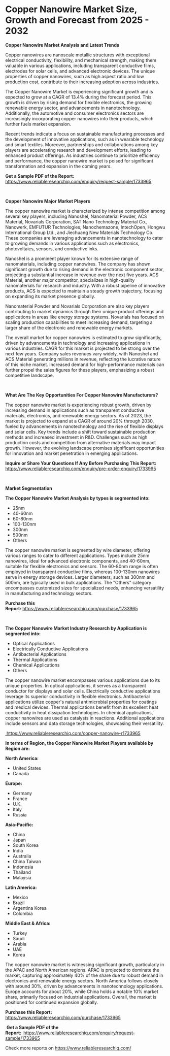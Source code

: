 <p><h1>Copper Nanowire Market Size, Growth and Forecast from 2025 - 2032</h1></p><p><strong>Copper Nanowire Market Analysis and Latest Trends</strong></p>
<p><p>Copper nanowires are nanoscale metallic structures with exceptional electrical conductivity, flexibility, and mechanical strength, making them valuable in various applications, including transparent conductive films, electrodes for solar cells, and advanced electronic devices. The unique properties of copper nanowires, such as high aspect ratio and low production cost, contribute to their increasing adoption across industries.</p><p>The Copper Nanowire Market is experiencing significant growth and is expected to grow at a CAGR of 13.4% during the forecast period. This growth is driven by rising demand for flexible electronics, the growing renewable energy sector, and advancements in nanotechnology. Additionally, the automotive and consumer electronics sectors are increasingly incorporating copper nanowires into their products, which further fuels market expansion.</p><p>Recent trends indicate a focus on sustainable manufacturing processes and the development of innovative applications, such as in wearable technology and smart textiles. Moreover, partnerships and collaborations among key players are accelerating research and development efforts, leading to enhanced product offerings. As industries continue to prioritize efficiency and performance, the copper nanowire market is poised for significant transformation and expansion in the coming years.</p></p>
<p><strong>Get a Sample PDF of the Report:&nbsp;</strong> <a href="https://www.reliableresearchiq.com/enquiry/request-sample/1733965?utm_campaign=3461&utm_medium=2&utm_source=Github&utm_content=ia&utm_term=01042025&utm_id=copper-nanowire">https://www.reliableresearchiq.com/enquiry/request-sample/1733965</a></p>
<p>&nbsp;</p>
<p><strong>Copper Nanowire Major Market Players</strong></p>
<p><p>The copper nanowire market is characterized by intense competition among several key players, including Nanoshel, Nanomaterial Powder, ACS Material, Novarials Corporation, SAT Nano Technology Material Co., Nanowerk, EMFUTUR Technologies, Nanochemazone, IntechOpen, Hongwu International Group Ltd., and Jiechuang New Materials Technology Co. These companies are leveraging advancements in nanotechnology to cater to growing demands in various applications such as electronics, photovoltaics, sensors, and conductive inks.</p><p>Nanoshel is a prominent player known for its extensive range of nanomaterials, including copper nanowires. The company has shown significant growth due to rising demand in the electronic component sector, projecting a substantial increase in revenue over the next five years. ACS Material, another major competitor, specializes in high-quality nanomaterials for research and industry. With a robust pipeline of innovative products, ACS is expected to maintain a steady growth trajectory, focusing on expanding its market presence globally.</p><p>Nanomaterial Powder and Novarials Corporation are also key players contributing to market dynamics through their unique product offerings and applications in areas like energy storage systems. Novarials has focused on scaling production capabilities to meet increasing demand, targeting a larger share of the electronic and renewable energy markets.</p><p>The overall market for copper nanowires is estimated to grow significantly, driven by advancements in technology and increasing applications in various industries. CAGR for this market is projected to be strong over the next few years. Company sales revenues vary widely, with Nanoshel and ACS Material generating millions in revenue, reflecting the lucrative nature of this niche market. Increased demand for high-performance materials can further propel the sales figures for these players, emphasizing a robust competitive landscape.</p></p>
<p>&nbsp;</p>
<p><strong>What Are The Key Opportunities For Copper Nanowire Manufacturers?</strong></p>
<p><p>The copper nanowire market is experiencing robust growth, driven by increasing demand in applications such as transparent conductive materials, electronics, and renewable energy sectors. As of 2023, the market is projected to expand at a CAGR of around 20% through 2030, fueled by advancements in nanotechnology and the rise of flexible displays and solar cells. Key trends include a shift toward sustainable production methods and increased investment in R&D. Challenges such as high production costs and competition from alternative materials may impact growth. However, the evolving landscape promises significant opportunities for innovation and market penetration in emerging applications.</p></p>
<p><strong>Inquire or Share Your Questions If Any Before Purchasing This Report:</strong> <a href="https://www.reliableresearchiq.com/enquiry/pre-order-enquiry/1733965?utm_campaign=3461&utm_medium=2&utm_source=Github&utm_content=ia&utm_term=01042025&utm_id=copper-nanowire">https://www.reliableresearchiq.com/enquiry/pre-order-enquiry/1733965</a></p>
<p>&nbsp;</p>
<p><strong>Market Segmentation</strong></p>
<p><strong>The Copper Nanowire Market Analysis by types is segmented into:</strong></p>
<p><ul><li>25nm</li><li>40-60nm</li><li>60-80nm</li><li>100-130nm</li><li>300nm</li><li>500nm</li><li>Others</li></ul></p>
<p><p>The copper nanowire market is segmented by wire diameter, offering various ranges to cater to different applications. Types include 25nm nanowires, ideal for advanced electronic components, and 40-60nm, suitable for flexible electronics and sensors. The 60-80nm range is often employed in transparent conductive films, whereas 100-130nm nanowires serve in energy storage devices. Larger diameters, such as 300nm and 500nm, are typically used in bulk applications. The "Others" category encompasses customized sizes for specialized needs, enhancing versatility in manufacturing and technology sectors.</p></p>
<p><strong>Purchase this Report:&nbsp;</strong><a href="https://www.reliableresearchiq.com/purchase/1733965?utm_campaign=3461&utm_medium=2&utm_source=Github&utm_content=ia&utm_term=01042025&utm_id=copper-nanowire">https://www.reliableresearchiq.com/purchase/1733965</a></p>
<p>&nbsp;</p>
<p><strong>The Copper Nanowire Market Industry Research by Application is segmented into:</strong></p>
<p><ul><li>Optical Applications</li><li>Electrically Conductive Applications</li><li>Antibacterial Applications</li><li>Thermal Applications</li><li>Chemical Applications</li><li>Others</li></ul></p>
<p><p>The copper nanowire market encompasses various applications due to its unique properties. In optical applications, it serves as a transparent conductor for displays and solar cells. Electrically conductive applications leverage its superior conductivity in flexible electronics. Antibacterial applications utilize copper's natural antimicrobial properties for coatings and medical devices. Thermal applications benefit from its excellent heat conductivity in heat dissipation technologies. In chemical applications, copper nanowires are used as catalysts in reactions. Additional applications include sensors and data storage technologies, showcasing their versatility.</p></p>
<p><a href="https://www.reliableresearchiq.com/copper-nanowire-r1733965?utm_campaign=3461&utm_medium=2&utm_source=Github&utm_content=ia&utm_term=01042025&utm_id=copper-nanowire">&nbsp;https://www.reliableresearchiq.com/copper-nanowire-r1733965</a></p>
<p><strong>In terms of Region, the Copper Nanowire Market Players available by Region are:</strong></p>
<p>
    <p> <strong> North America: </strong>
        <ul>
            <li>United States</li>
            <li>Canada</li>
        </ul>
        </p> 
    <p> <strong> Europe: </strong>
        <ul>
            <li>Germany</li>
            <li>France</li>
            <li>U.K.</li>
            <li>Italy</li>
            <li>Russia</li>
        </ul>
        </p> 
    <p> <strong> Asia-Pacific: </strong>
        <ul>
            <li>China</li>
            <li>Japan</li>
            <li>South Korea</li>
            <li>India</li>
            <li>Australia</li>
            <li>China Taiwan</li>
            <li>Indonesia</li>
            <li>Thailand</li>
            <li>Malaysia</li>
        </ul>
        </p> 
    <p> <strong> Latin America: </strong>
        <ul>
            <li>Mexico</li>
            <li>Brazil</li>
            <li>Argentina Korea</li>
            <li>Colombia</li>
        </ul>
        </p> 
    <p> <strong> Middle East & Africa: </strong>
        <ul>
            <li>Turkey</li>
            <li>Saudi</li>
            <li>Arabia</li>
            <li>UAE</li>
            <li>Korea</li>
        </ul>
    </p>
    </p>
<p><p>The copper nanowire market is witnessing significant growth, particularly in the APAC and North American regions. APAC is projected to dominate the market, capturing approximately 40% of the share due to robust demand in electronics and renewable energy sectors. North America follows closely with around 30%, driven by advancements in nanotechnology applications. Europe accounts for about 20%, while China holds a notable 10% market share, primarily focused on industrial applications. Overall, the market is positioned for continued expansion globally.</p></p>
<p><strong>Purchase this Report: </strong><a href="https://www.reliableresearchiq.com/purchase/1733965?utm_campaign=3461&utm_medium=2&utm_source=Github&utm_content=ia&utm_term=01042025&utm_id=copper-nanowire">https://www.reliableresearchiq.com/purchase/1733965</a></p>
<p>&nbsp;<strong>Get a Sample PDF of the Report:&nbsp;&nbsp;</strong><a href="https://www.reliableresearchiq.com/enquiry/request-sample/1733965?utm_campaign=3461&utm_medium=2&utm_source=Github&utm_content=ia&utm_term=01042025&utm_id=copper-nanowire">https://www.reliableresearchiq.com/enquiry/request-sample/1733965</a></p>
<p><strong></strong></p>
<p>Check more reports on <a href="https://www.reliableresearchiq.com/?utm_campaign=3461&utm_medium=2&utm_source=Github&utm_content=ia&utm_term=01042025&utm_id=copper-nanowire">https://www.reliableresearchiq.com/</a></p>